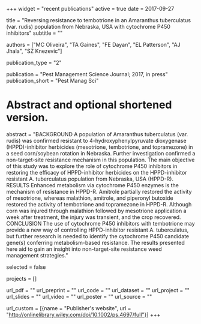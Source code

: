 +++
widget = "recent publications"
active = true
date = 2017-09-27

title = "Reversing resistance to tembotrione in an Amaranthus tuberculatus (var. rudis) population from Nebraska, USA with cytochrome P450 inhibitors"
subtitle = ""


authors = ["MC Oliveira", "TA Gaines", "FE Dayan", "EL Patterson", "AJ Jhala", "SZ Knezevic"]


publication_type = "2"


publication = "Pest Management Science Journal; 2017, in press"   
publication_short = "Pest Manag Sci"

# Abstract and optional shortened version.
abstract = "BACKGROUND A population of Amaranthus tuberculatus (var. rudis) was confirmed resistant to 4-hydroxyphenylpyruvate dioxygenase (HPPD)-inhibitor herbicides (mesotrione, tembotrione, and topramezone) in a seed corn/soybean rotation in Nebraska. Further investigation confirmed a non-target-site resistance mechanism in this population. The main objective of this study was to explore the role of cytochrome P450 inhibitors in restoring the efficacy of HPPD-inhibitor herbicides on the HPPD-inhibitor resistant A. tuberculatus population from Nebraska, USA (HPPD-R). RESULTS Enhanced metabolism via cytochrome P450 enzymes is the mechanism of resistance in HPPD-R. Amitrole partially restored the activity of mesotrione, whereas malathion, amitrole, and piperonyl butoxide restored the activity of tembotrione and topramezone in HPPD-R. Although corn was injured through malathion followed by mesotrione application a week after treatment, the injury was transient, and the crop recovered. CONCLUSION The use of cytochrome P450 inhibitors with tembotrione may provide a new way of controlling HPPD-inhibitor resistant A. tuberculatus, but further research is needed to identify the cytochrome P450 candidate gene(s) conferring metabolism-based resistance. The results presented here aid to gain an insight into non-target-site resistance weed management strategies."


selected = false

projects = []


url_pdf = ""
url_preprint = ""
url_code = ""
url_dataset = ""
url_project = ""
url_slides = ""
url_video = ""
url_poster = ""
url_source = ""

url_custom = [{name = "Publisher's website", url = "http://onlinelibrary.wiley.com/doi/10.1002/ps.4697/full"}]
+++

